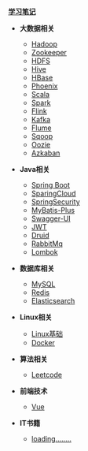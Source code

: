 [**学习笔记**](README.md)

- **大数据相关** 
  - [Hadoop](./大数据相关技术栈/01-Hadoop/README.md)
  - [Zookeeper]()
  - [HDFS]()
  - [Hive]()
  - [HBase]()
  - [Phoenix]()
  - [Scala]()
  - [Spark]()
  - [Flink]()
  - [Kafka]()
  - [Flume]()
  - [Sqoop]()
  - [Oozie]()
  - [Azkaban]()


- **Java相关** 
  - [Spring Boot]()
  - [SparingCloud]()
  - [SpringSecurity]()
  - [MyBatis-Plus]()
  - [Swagger-UI]()
  - [JWT]()
  - [Druid]()
  - [RabbitMq]()
  - [Lombok]()
- **数据库相关** 
  - [MySQL]()
  - [Redis]()
  - [Elasticsearch]()
- **Linux相关** 
  - [Linux基础]()
  - [Docker]()
- **算法相关** 
  - [Leetcode]()
- **前端技术** 
  - [Vue]()
- **IT书籍** 
  - [loading........]()
